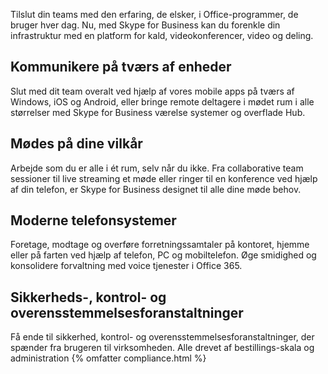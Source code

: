 Tilslut din teams med den erfaring, de elsker, i Office-programmer, de bruger hver dag. Nu, med Skype for Business kan du forenkle din infrastruktur med en platform for kald, videokonferencer, video og deling. ## Kommunikere på tværs af enhederSlut med dit team overalt ved hjælp af vores mobile apps på tværs af Windows, iOS og Android, eller bringe remote deltagere i mødet rum i alle størrelser med Skype for Business værelse systemer og overflade Hub.## Mødes på dine vilkårArbejde som du er alle i ét rum, selv når du ikke. Fra collaborative team sessioner til live streaming et møde eller ringer til en konference ved hjælp af din telefon, er Skype for Business designet til alle dine møde behov. ## Moderne telefonsystemerForetage, modtage og overføre forretningssamtaler på kontoret, hjemme eller på farten ved hjælp af telefon, PC og mobiltelefon. Øge smidighed og konsolidere forvaltning med voice tjenester i Office 365. ## Sikkerheds-, kontrol- og overensstemmelsesforanstaltningerFå ende til sikkerhed, kontrol- og overensstemmelsesforanstaltninger, der spænder fra brugeren til virksomheden. Alle drevet af bestillings-skala og administration {% omfatter compliance.html %}